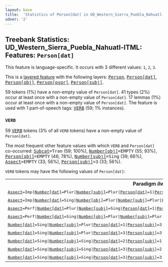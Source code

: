 ```yaml
---
layout: base
title:  'Statistics of Person[dat] in UD_Western_Sierra_Puebla_Nahuatl-ITML'
udver: '2'
---
```


## Treebank Statistics: UD_Western_Sierra_Puebla_Nahuatl-ITML: Features: `Person[dat]`

This feature is language-specific.
It occurs with 3 different values: `1`, `2`, `3`.

This is a <a href="../../u/overview/feat-layers.html">layered feature</a> with the following layers: <tt><a href="nhi_itml-feat-Person.html">Person</a></tt>, <tt><a href="nhi_itml-feat-Person-dat.html">Person[dat]</a></tt>, <tt><a href="nhi_itml-feat-Person-obj.html">Person[obj]</a></tt>, <tt><a href="nhi_itml-feat-Person-psor.html">Person[psor]</a></tt>, <tt><a href="nhi_itml-feat-Person-subj.html">Person[subj]</a></tt>.

59 tokens (1%) have a non-empty value of `Person[dat]`.
41 types (2%) occur at least once with a non-empty value of `Person[dat]`.
17 lemmas (1%) occur at least once with a non-empty value of `Person[dat]`.
The feature is used with 1 part-of-speech tags: <tt><a href="nhi_itml-pos-VERB.html">VERB</a></tt> (59; 1% instances).

### `VERB`

59 <tt><a href="nhi_itml-pos-VERB.html">VERB</a></tt> tokens (3% of all `VERB` tokens) have a non-empty value of `Person[dat]`.

The most frequent other feature values with which `VERB` and `Person[dat]` co-occurred: <tt><a href="nhi_itml-feat-Subcat.html">Subcat</a></tt><tt>=Tran</tt> (59; 100%), <tt><a href="nhi_itml-feat-Number-obj.html">Number[obj]</a></tt><tt>=EMPTY</tt> (55; 93%), <tt><a href="nhi_itml-feat-Person-obj.html">Person[obj]</a></tt><tt>=EMPTY</tt> (46; 78%), <tt><a href="nhi_itml-feat-Number-subj.html">Number[subj]</a></tt><tt>=Sing</tt> (39; 66%), <tt><a href="nhi_itml-feat-Aspect.html">Aspect</a></tt><tt>=EMPTY</tt> (33; 56%), <tt><a href="nhi_itml-feat-Person-subj.html">Person[subj]</a></tt><tt>=3</tt> (33; 56%).

`VERB` tokens may have the following values of `Person[dat]`:


<table>
  <tr><th>Paradigm <i>ilwia</i></th><th><tt>1</tt></th><th><tt>2</tt></th><th><tt>3</tt></th></tr>
  <tr><td><tt><tt><a href="nhi_itml-feat-Aspect.html">Aspect</a></tt><tt>=Imp</tt>|<tt><a href="nhi_itml-feat-Number-dat.html">Number[dat]</a></tt><tt>=Plur</tt>|<tt><a href="nhi_itml-feat-Number-subj.html">Number[subj]</a></tt><tt>=Plur</tt>|<tt><a href="nhi_itml-feat-Person-dat.html">Person[dat]</a></tt><tt>=1</tt>|<tt><a href="nhi_itml-feat-Person-subj.html">Person[subj]</a></tt><tt>=3</tt>|<tt><a href="nhi_itml-feat-Tense.html">Tense</a></tt><tt>=Past</tt></tt></td><td><em>techilwayaj</em></td><td></td><td></td></tr>
  <tr><td><tt><tt><a href="nhi_itml-feat-Aspect.html">Aspect</a></tt><tt>=Imp</tt>|<tt><a href="nhi_itml-feat-Number-dat.html">Number[dat]</a></tt><tt>=Sing</tt>|<tt><a href="nhi_itml-feat-Number-obj.html">Number[obj]</a></tt><tt>=Plur</tt>|<tt><a href="nhi_itml-feat-Number-subj.html">Number[subj]</a></tt><tt>=Plur</tt>|<tt><a href="nhi_itml-feat-Person-dat.html">Person[dat]</a></tt><tt>=3</tt>|<tt><a href="nhi_itml-feat-Person-obj.html">Person[obj]</a></tt><tt>=3</tt>|<tt><a href="nhi_itml-feat-Person-subj.html">Person[subj]</a></tt><tt>=3</tt>|<tt><a href="nhi_itml-feat-Tense.html">Tense</a></tt><tt>=Past</tt></tt></td><td></td><td></td><td><em>kimilwayah</em></td></tr>
  <tr><td><tt><tt><a href="nhi_itml-feat-Aspect.html">Aspect</a></tt><tt>=Perf</tt>|<tt><a href="nhi_itml-feat-Number-dat.html">Number[dat]</a></tt><tt>=Plur</tt>|<tt><a href="nhi_itml-feat-Number-subj.html">Number[subj]</a></tt><tt>=Sing</tt>|<tt><a href="nhi_itml-feat-Person-dat.html">Person[dat]</a></tt><tt>=1</tt>|<tt><a href="nhi_itml-feat-Person-subj.html">Person[subj]</a></tt><tt>=3</tt>|<tt><a href="nhi_itml-feat-Tense.html">Tense</a></tt><tt>=Past</tt></tt></td><td><em>techilweh</em></td><td></td><td></td></tr>
  <tr><td><tt><tt><a href="nhi_itml-feat-Aspect.html">Aspect</a></tt><tt>=Perf</tt>|<tt><a href="nhi_itml-feat-Number-dat.html">Number[dat]</a></tt><tt>=Sing</tt>|<tt><a href="nhi_itml-feat-Number-obj.html">Number[obj]</a></tt><tt>=Plur</tt>|<tt><a href="nhi_itml-feat-Number-subj.html">Number[subj]</a></tt><tt>=Plur</tt>|<tt><a href="nhi_itml-feat-Person-dat.html">Person[dat]</a></tt><tt>=3</tt>|<tt><a href="nhi_itml-feat-Person-obj.html">Person[obj]</a></tt><tt>=3</tt>|<tt><a href="nhi_itml-feat-Person-subj.html">Person[subj]</a></tt><tt>=3</tt>|<tt><a href="nhi_itml-feat-Tense.html">Tense</a></tt><tt>=Past</tt></tt></td><td></td><td></td><td><em>kimilwihkeh</em></td></tr>
  <tr><td><tt><tt><a href="nhi_itml-feat-Number-dat.html">Number[dat]</a></tt><tt>=Sing</tt>|<tt><a href="nhi_itml-feat-Number-subj.html">Number[subj]</a></tt><tt>=Plur</tt>|<tt><a href="nhi_itml-feat-Person-dat.html">Person[dat]</a></tt><tt>=1</tt>|<tt><a href="nhi_itml-feat-Person-subj.html">Person[subj]</a></tt><tt>=3</tt>|<tt><a href="nhi_itml-feat-Tense.html">Tense</a></tt><tt>=Pres</tt></tt></td><td><em>Nechilwiaj</em></td><td></td><td></td></tr>
  <tr><td><tt><tt><a href="nhi_itml-feat-Number-dat.html">Number[dat]</a></tt><tt>=Sing</tt>|<tt><a href="nhi_itml-feat-Number-subj.html">Number[subj]</a></tt><tt>=Plur</tt>|<tt><a href="nhi_itml-feat-Person-dat.html">Person[dat]</a></tt><tt>=3</tt>|<tt><a href="nhi_itml-feat-Person-subj.html">Person[subj]</a></tt><tt>=3</tt>|<tt><a href="nhi_itml-feat-Tense.html">Tense</a></tt><tt>=Pres</tt>|<tt><a href="nhi_itml-feat-VerbForm.html">VerbForm</a></tt><tt>=Fin</tt></tt></td><td></td><td></td><td><em>kilwiah</em></td></tr>
  <tr><td><tt><tt><a href="nhi_itml-feat-Number-dat.html">Number[dat]</a></tt><tt>=Sing</tt>|<tt><a href="nhi_itml-feat-Number-subj.html">Number[subj]</a></tt><tt>=Sing</tt>|<tt><a href="nhi_itml-feat-Person-dat.html">Person[dat]</a></tt><tt>=2</tt>|<tt><a href="nhi_itml-feat-Person-subj.html">Person[subj]</a></tt><tt>=1</tt>|<tt><a href="nhi_itml-feat-Tense.html">Tense</a></tt><tt>=Pres</tt></tt></td><td></td><td><em>Inmitzilwia</em></td><td></td></tr>
  <tr><td><tt><tt><a href="nhi_itml-feat-Number-dat.html">Number[dat]</a></tt><tt>=Sing</tt>|<tt><a href="nhi_itml-feat-Number-subj.html">Number[subj]</a></tt><tt>=Sing</tt>|<tt><a href="nhi_itml-feat-Person-dat.html">Person[dat]</a></tt><tt>=3</tt>|<tt><a href="nhi_itml-feat-Person-subj.html">Person[subj]</a></tt><tt>=2</tt>|<tt><a href="nhi_itml-feat-Tense.html">Tense</a></tt><tt>=Pres</tt></tt></td><td></td><td></td><td><em>itkilwia</em></td></tr>
  <tr><td><tt><tt><a href="nhi_itml-feat-Number-dat.html">Number[dat]</a></tt><tt>=Sing</tt>|<tt><a href="nhi_itml-feat-Number-subj.html">Number[subj]</a></tt><tt>=Sing</tt>|<tt><a href="nhi_itml-feat-Person-dat.html">Person[dat]</a></tt><tt>=3</tt>|<tt><a href="nhi_itml-feat-Person-subj.html">Person[subj]</a></tt><tt>=3</tt>|<tt><a href="nhi_itml-feat-Tense.html">Tense</a></tt><tt>=Pres</tt></tt></td><td></td><td></td><td><em>kilwia</em></td></tr>
</table>

